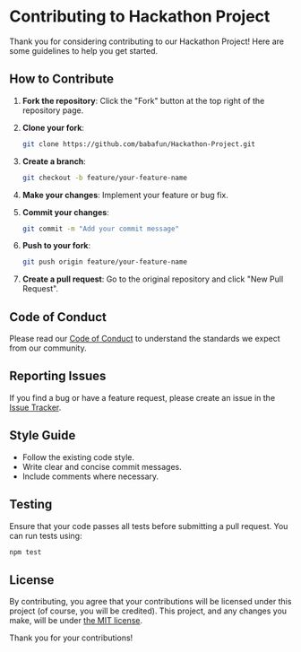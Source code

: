 # Contributing to Hackathon Project

Thank you for considering contributing to our Hackathon Project! Here are some guidelines to help you get started.

## How to Contribute

1. **Fork the repository**: Click the "Fork" button at the top right of the repository page.
2. **Clone your fork**:

    ```sh
    git clone https://github.com/babafun/Hackathon-Project.git
    ```

3. **Create a branch**:

    ```sh
    git checkout -b feature/your-feature-name
    ```

4. **Make your changes**: Implement your feature or bug fix.
5. **Commit your changes**:

    ```sh
    git commit -m "Add your commit message"
    ```

6. **Push to your fork**:

    ```sh
    git push origin feature/your-feature-name
    ```

7. **Create a pull request**: Go to the original repository and click "New Pull Request".

## Code of Conduct

Please read our [Code of Conduct](CODE_OF_CONDUCT.md) to understand the standards we expect from our community.

## Reporting Issues

If you find a bug or have a feature request, please create an issue in the [Issue Tracker](https://github.com/babafun/BlueBerryProject/issues).

## Style Guide

- Follow the existing code style.
- Write clear and concise commit messages.
- Include comments where necessary.

## Testing

Ensure that your code passes all tests before submitting a pull request. You can run tests using:

```sh
npm test
```

## License

By contributing, you agree that your contributions will be licensed under this project (of course, you will be credited). This project, and any changes you make, will be under [the MIT license](https://mit-license.org/).

Thank you for your contributions!
